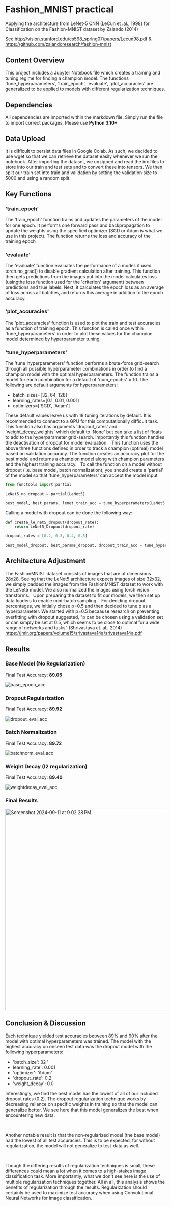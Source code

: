 # Fashion_MNIST practical 

Applying the architecture from LeNet-5 CNN (LeCun et .al., 1998) for Classification on the Fashion-MNIST dataset by Zalando (2014)

See http://vision.stanford.edu/cs598_spring07/papers/Lecun98.pdf & https://github.com/zalandoresearch/fashion-mnist 

## Content Overview

This project includes a Jupyter Notebook file which creates a training and tuning regime for finding a champion model. 
The functions  'tune_hyperparameters', 'train_epoch', 'evaluate', 'plot_accuracies' are generalized to be applied to models 
with different regularization techniques.

## Dependencies
All dependencies are imported within the markdown file. Simply run the file to import correct packages.
Please use **Python 3.10+**

## Data Upload
It is difficult to persist data files in Google Colab. As such, we decided to use wget so that we can retrieve the dataset easily whenever we run the notebook. After importing the dataset, we unzipped and read the idx files to store into our train and test sets and to convert these into tensors. We then split our train set into train and validation by setting the validation size to 5000 and using a random split.

## Key Functions

### 'train_epoch'
The 'train_epoch' function trains and updates the parameters of the model for one epoch.
It performs one forward pass and backpropagation to update the weights using the specified optimizer
(SGD or Adam is what we use in this project). The function returns the loss and accuracy of the training epoch

### 'evaluate'
The 'evaluate' function evaluates the performance of a model. it used torch.no_grad() to disable gradient calculation after training. This function then gets predictions from the images put into the model calculates loss (usingthe loss function used for the 'criterion' argument) between predictions and true labels. Next, it calculates the epoch loss as an average of loss across all batches, and returns this average in addition to the epoch accuracy.

### 'plot_accuracies'
The 'plot_accuracies' function is used to plot the train and test accuracies as a function of training epoch. This function is called once within 'tune_hyperparameters' in order to plot these values for the champion model determined by hyperparameter tuning 

### 'tune_hyperparameters'
The 'tune_hyperparameters' function performs a brute-force grid-search through all possible hyperparameter combinations in order to find a champion model with the optimal hyperparameters. The function trains a model for each combination for a default of 'num_epochs' = 10. The following are default arguments for hyperparameters:  

* batch_sizes=[32, 64, 128]
* learning_rates=[0.1, 0.01, 0.001]
* optimizers=['SGD', 'Adam']

These default values leave us with 18 tuning iterations by default. It is recommended to connect to a GPU for this computationally difficult task. This function also has arguments 'dropout_rates' and 'weight_decay_weights' which default to 'None' but can take a list of floats to add to the hyperparameter grid-search. Importantly this function handles the deactivation of dropout for model evaluation. 
&nbsp;
This function uses the above three functions defined in order to track a champion (optimal) model based on validation accuracy. The function creates an accuracy plot for the best model and returns a champion model along with champion parameters and the highest training accuracy.
&nbsp;
To call the function on a model without dropout (i.e. base model, batch normalization), you should create a 'partial' of the model so that 'tune_hyperparameters' can accept the model input

```python
from functools import partial

LeNet5_no_dropout = partial(LeNet5)

best_model, best_params, lenet_train_acc = tune_hyperparameters(LeNet5_no_dropout, train_loader, val_loader, test_loader, device, title='Accuracy vs. Epochs for non-regularized model')
```

Calling a model with dropout can be done the following way: 

```python
def create_le_net5_dropout(dropout_rate):
    return LeNet5_Dropout(dropout_rate)

dropout_rates = [0.2, 0.3, 0.4, 0.5]

best_model_dropout, best_params_dropout, dropout_train_acc = tune_hyperparameters(lambda dropout_rate: create_le_net5_dropout(dropout_rate), train_loader, val_loader, test_loader, device, dropout_rates=dropout_rates, title='Accuracy vs. Epochs for model with dropout')
```

## Architecture Adjustment

The FashionMNIST dataset consists of images that are of dimensions 28x28. Seeing that the LeNet5 architecture expects images of size 32x32, we simply padded the images from the FashionMNIST dataset to work with the LeNet5 model. We also normalized the images using torch vision transforms.
&nbsp;
Upon preparing the dataset to fit our models, we then set up data loaders to enable mini-batch sampling.
&nbsp;
For deciding dropout percentages, we initially chose p=0.5 and then decided to tune p as a hyperparameter.
We started with p=0.5 becaause research on preventing overfitting with dropout suggested, "p can be chosen using a validation
set or can simply be set at 0.5, which seems to be close to optimal for a wide range of networks and tasks" (Shrivastava et. al., 2014) - https://jmlr.org/papers/volume15/srivastava14a/srivastava14a.pdf


## Results

### Base Model (No Regularization)
Final Test Accuracy: **89.05**

![base_epoch_acc](https://github.com/user-attachments/assets/ec9b8aa5-6439-4516-96d4-682f1167c220)

### Dropout Regularization
Final Test Accuracy: **89.92**

![dropout_eval_acc](https://github.com/user-attachments/assets/a0fc64b0-23cb-4755-a452-040f9aa2b69b)

### Batch Normalization 
Final Test Accuracy: **89.72**

![batchnorm_eval_acc](https://github.com/user-attachments/assets/3d53aa23-07c5-4899-9481-b6213cee4348)


### Weight Decay (l2 regularization)
Final Test Accuracy: **89.40**

![weightdecay_eval_acc](https://github.com/user-attachments/assets/d0d48c22-55f9-47f2-b6ab-e900a9d1e953)

### Final Results
<img width="630" alt="Screenshot 2024-09-11 at 9 02 28 PM" src="https://github.com/user-attachments/assets/9b507e6b-df7d-431e-8de8-75c08fd435c0">

## Conclusion & Discussion

Each technique yielded test accuracies between 89% and 90% after the model with optimal hyperparameters was trained. The model with the highest accuracy on onseen test data was the dropout model with the following hyperparameters:

* 'batch_size': 32 '
* learning_rate': 0.001
* 'optimizer': 'Adam'
* 'dropout_rate': 0.2
* 'weight_decay': 0.0

Interestingly, we find the best model has the lowest of all of our included dropout rates (0.2). The dropout regularization technique works by decreasing reliance on specific weights in training so that the model can generalize better. We see here that this model generalizes the best when encountering new data. 

&nbsp;

Another notable result is that the non-regularized model (the base model) had the lowest of all test accuracies. This is to be expected, for without regularization, the model will not generalize to test-data as well. 

&nbsp;

Though the differing results of regularization techniques is small, these differences could mean a lot when it comes to a high-stakes image classification task. More importantly, what we don't see here is the use of multiple regularization techniques together. All in all, this analysis shows the benefits of regularization through the results. Regularization should certainly be used to maximize test accuracy when using Convolutional Neural Networks for image classification.

